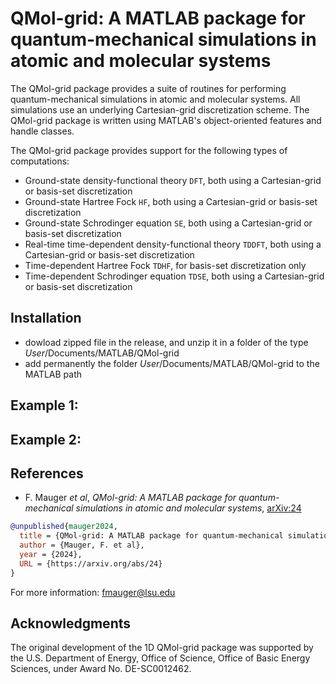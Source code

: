 # QMol-grid: A MATLAB package for quantum-mechanical simulations in atomic and molecular systems

The QMol-grid package provides a suite of routines for performing quantum-mechanical simulations in atomic and molecular systems. All simulations use an underlying Cartesian-grid discretization scheme. The QMol-grid package is written using MATLAB's object-oriented features and handle classes.

The QMol-grid package provides support for the following types of computations:
- Ground-state density-functional theory `DFT`, both using a Cartesian-grid or basis-set discretization
- Ground-state Hartree Fock `HF`, both using a Cartesian-grid or basis-set discretization
- Ground-state Schrodinger equation `SE`, both using a Cartesian-grid or basis-set discretization
- Real-time time-dependent density-functional theory `TDDFT`, both using a Cartesian-grid or basis-set discretization
- Time-dependent Hartree Fock `TDHF`, for basis-set discretization only
- Time-dependent Schrodinger equation `TDSE`, both using a Cartesian-grid or basis-set discretization


## Installation
- dowload zipped file in the release, and unzip it in a folder of the type *User*/Documents/MATLAB/QMol-grid
- add permanently the folder *User*/Documents/MATLAB/QMol-grid to the MATLAB path

## Example 1:


## Example 2:

## References
- F. Mauger *et al*, *QMol-grid: A MATLAB package for quantum-mechanical simulations in atomic and molecular systems*, [arXiv:24](https://arxiv.org/abs/24)
```bibtex
@unpublished{mauger2024,
  title = {QMol-grid: A MATLAB package for quantum-mechanical simulations in atomic and molecular systems},
  author = {Mauger, F. et al},
  year = {2024},
  URL = {https://arxiv.org/abs/24}
}
```
For more information: <fmauger@lsu.edu>


## Acknowledgments
The original development of the 1D QMol-grid package was supported by the U.S. Department of Energy, Office of Science, Office of Basic Energy Sciences, under Award No. DE-SC0012462.
